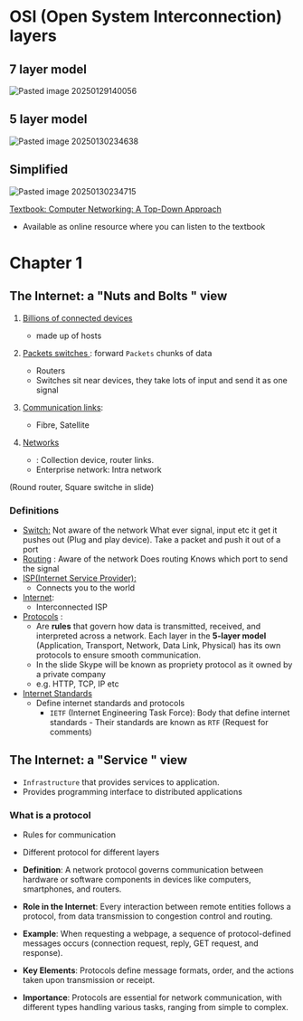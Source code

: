 # OSI (Open System Interconnection) layers 

## 7 layer model
![Pasted image 20250129140056](https://github.com/user-attachments/assets/369fe504-ad31-455e-b65d-827f97822d17)

## 5 layer model
![Pasted image 20250130234638](https://github.com/user-attachments/assets/1ce857e8-2b2f-40ed-941d-620b207bf27e)

## Simplified 
![Pasted image 20250130234715](https://github.com/user-attachments/assets/b51b5b09-92f9-42ed-8f28-c605aad89b09)



<u> Textbook: Computer Networking: A Top-Down Approach</u> 
- Available as online resource where you can listen to the textbook

# Chapter 1 
## The Internet: a  "Nuts and Bolts " view
1. <u>Billions of connected devices</u> 
	- made up of hosts

2. <u>Packets switches </u>: forward `Packets` chunks of data
	- Routers
	- Switches sit near devices, they take lots of input and send it as one signal
	  
3. <u>Communication links</u>:
	- Fibre, Satellite 

4.  <u>Networks</u> 
	- : Collection device, router links.
	- Enterprise network: Intra network
	  
(Round router, Square switche in slide)

### Definitions

- <u>Switch:</u> Not aware of the network
		What ever signal, input etc it get it pushes out (Plug and play device).
		Take a packet and push it out of a port
- <u>Routing</u> : Aware of the network
		Does routing
		Knows which port to send the signal
-  <u>ISP(Internet Service Provider):</u>
	- Connects you to the world
- <u>Internet</u>: 
	- Interconnected ISP
- <u>Protocols</u> : 
	- Are **rules** that govern how data is transmitted, received, and interpreted across a network. Each layer in the **5-layer model** (Application, Transport, Network, Data Link, Physical) has its own protocols to ensure smooth communication. 
	- In the slide Skype will be known as propriety protocol as it owned by a private company
	- e.g. HTTP, TCP, IP etc
- <u> Internet Standards</u> 
	- Define internet standards and protocols
		- `IETF` (Internet Engineering Task Force):  Body that define internet standards
				- Their standards are known as `RTF` (Request for comments)

## The Internet: a  "Service " view

- `Infrastructure` that provides services to application.
- Provides programming interface to distributed applications 
### What is a protocol 

- Rules for communication
- Different protocol for different layers

- **Definition**: A network protocol governs communication between hardware or software components in devices like computers, smartphones, and routers.

- **Role in the Internet**: Every interaction between remote entities follows a protocol, from data transmission to congestion control and routing.

- **Example**: When requesting a webpage, a sequence of protocol-defined messages occurs (connection request, reply, GET request, and response).

- **Key Elements**: Protocols define message formats, order, and the actions taken upon transmission or receipt.

- **Importance**: Protocols are essential for network communication, with different types handling various tasks, ranging from simple to complex.
